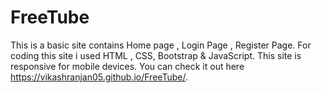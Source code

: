 # FreeTube
This is a basic site contains Home page , Login Page , Register Page. For coding this site i used HTML , CSS, Bootstrap &amp; JavaScript.
This site is responsive for mobile devices.
You can check it out here https://vikashranjan05.github.io/FreeTube/.
